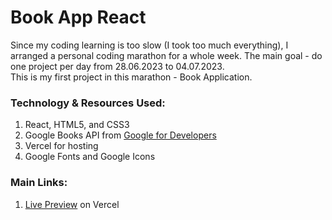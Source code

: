 # Book App React
Since my coding learning is too slow (I took too much everything), I arranged a personal coding marathon for a whole week. The main goal - do one project per day from 28.06.2023 to 04.07.2023.
<br />
This is my first project in this marathon - Book Application.
<br />
### Technology & Resources Used:
1. React, HTML5, and CSS3
2. Google Books API from <a href="https://developers.google.com/">Google for Developers</a>
3. Vercel for hosting
4. Google Fonts and Google Icons
### Main Links:
1. <a href="https://book-app-react.vercel.app/">Live Preview</a> on Vercel
